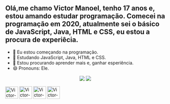 ## Olá,me chamo Victor Manoel, tenho 17 anos e, estou amando estudar programação. Comecei na programação em 2020, atualmente sei o básico de JavaScript, Java, HTML e CSS, eu estou a procura de experiêcia.

- 🔭 Eu estou começando na programação.
- 🌱 Estudando JavaScript, Java, HTML e CSS.
- 👯 Estou procurando aprender mais e, ganhar esperiência.
- 😄 Pronouns: Ele.

<div align="center">
  <a><img align="center" src="https://github-readme-stats.vercel.app/api?username=VictorGelado&count_private=true&show_icons=true&theme=dark&border_radius=10px&title_color=8257e5&icon_color=4b70f1&text_color=fff"/></a>
  <a><img align="center" src="https://github-readme-stats.vercel.app/api/top-langs/?username=VictorGelado&theme=dark&border_radius=10px&layout=compact&card_width=400&text_color=fff&title_color=8257e5"/></a>
</div>

<div style="display: inline-block"><br/>
  <img align="center" alt="Victor-Js" height="38" width="40" src="https://cdn.jsdelivr.net/gh/devicons/devicon/icons/javascript/javascript-original.svg"/>
  <img align="center" alt="Victor-Java" height="40" width="40" src="https://cdn.jsdelivr.net/gh/devicons/devicon/icons/java/java-original.svg"/>
  <img align="center" alt="Victor-HTML" height="40" width="40" src="https://cdn.jsdelivr.net/gh/devicons/devicon/icons/html5/html5-original-wordmark.svg"/>
  <img align="center" alt="Victor-CSS" height="40" width="40" src="https://cdn.jsdelivr.net/gh/devicons/devicon/icons/css3/css3-original-wordmark.svg"/>
</div>  

<!--
[![Anurag's GitHub stats](https://github-readme-stats.vercel.app/api?username=VictorGelado&count_private=true&show_icons=true&theme=dark&border_radius=10px&title_color=8257e5&icon_color=4b70f1&text_color=fff)](https://github.com/VictorGelado/)
[![Top Langs](https://github-readme-stats.vercel.app/api/top-langs/?username=VictorGelado&theme=dark&border_radius=10px&layout=compact&card_width=400&text_color=fff&title_color=8257e5)](https://github.com/VictorGelado/)-->
